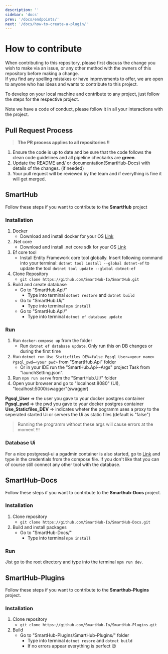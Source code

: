 ```yaml
---
description: ''
sidebar: 'docs'
prev: '/docs/endpoints/'
next: '/docs/how-to-create-a-plugin/'
---
```


# How to contribute

When contributing to this repository, please first discuss the change you wish to make via an issue, or any other method with the owners of this repository before making a change.  
If you find any spelling mistakes or have improvements to offer, we are open to anyone who has ideas and wants to contribute to this project.

To develop on your local machine and contribute to any project, just follow the steps for the respective project.  

Note we have a code of conduct, please follow it in all your interactions with the project.

## Pull Request Process

> __The PR process applies to all repositories !!__

1. Ensure the code is up to date and be sure that the code follows the clean code guidelines and all pipeline checkarks are __green__.
2. Update the README and/ or documentation(SmartHub-Docs) with details of the changes. (if needed)
3. Your pull request will be reviewed by the team and if everything is fine it will get merged.

## SmartHub

Follow these steps if you want to contribute to the __SmartHub__ project

### Installation

1. Docker
    - Download and install docker for your OS [Link](https://docs.docker.com/)
2. .Net core
    - Download and install .net core sdk for your OS [Link](https://dotnet.microsoft.com/download)
3. Ef core tool
    - Install Entity Framework core tool globally. Insert following command into your terminal:
    `dotnet tool install --global dotnet-ef`
    to update the tool
    `dotnet tool update --global dotnet-ef`
4. Clone Repository
    - `git clone https://github.com/SmartHub-Io/SmartHub.git`
5. Build and create database
    - Go to "SmartHub.Api/"
        - Type into terminal `dotnet restore` and `dotnet build`
    - Go to "SmartHub.Ui/"
        - Type into terminal `npm install`
    - Go to "SmartHub.Api/"
        - Type into terminal `dotnet ef database update`

### Run

1. Run `docker-compose up` from the folder
    - Run `dotnet ef database update`. Only run this on DB changes or during the first time
2. Run `dotnet run Use_Staticfiles_DEV=false Pgsql_User=<your name> Pgsql_pwd=<your pwd>` from "SmartHub.Api" folder
    - Or in your IDE run the "SmartHub.Api--Args" project Task from "launchSetting.json".
3. Run `npm run serve` from the "SmartHub.Ui/" folder
4. Open your browser and go to "localhost:8080" (UI), "localhost:5000/swagger"(swagger)

__Pgsql_User__ => the user you gave to your docker postgres container \
__Pgsql_pwd__ => the pwd you gave to your docker postgres container
__Use_Staticfiles_DEV__ => indicates wheter the pogramm uses a proxy to the seperated started Ui or servers the Ui as static files (default is "false")
> Running the programm without these args will cause errors at the moment !!!

### Database Ui
For a nice postgresql-ui a pgadmin container is also started, go to [Link](http://localhost:5050) and type in the credentials from the compose file.
If you don't like that you can of course still connect any other tool with the database.

## SmartHub-Docs

Follow these steps if you want to contribute to the __Smarthub-Docs__ project.

### Installation

1. Clone repository
    - `git clone https://github.com/SmartHub-Io/SmartHub-Docs.git`
2. Build and install packages
    - Go to "SmartHub-Docs/"
        - Type into terminal `npm install`

### Run
Jist go to the root directory and type into the terminal  `npm run dev`.

## SmartHub-Plugins

Follow these steps if you want to contribute to the __Smarthub-Plugins__ project.

### Installation

1. Clone repository
    - `git clone https://github.com/SmartHub-Io/SmartHub-Plugins.git`
2. Build 
    - Go to "SmartHub-Plugins/SmartHub-Plugins/" folder
        - Type into terminal `dotnet resore` and `dotnet build`
        - If no errors appear everything is perfect 😉
